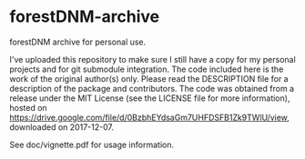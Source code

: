 # forestDNM-archive
forestDNM archive for personal use.

I've uploaded this repository to make sure I still have a copy for my personal projects and for git submodule integration. The code included here is the work of the original author(s) only. Please read the DESCRIPTION file for a description of the package and contributors. The code was obtained from a release under the MIT License (see the LICENSE file for more information), hosted on https://drive.google.com/file/d/0BzbhEYdsaGm7UHFDSFB1Zk9TWlU/view, downloaded on 2017-12-07. 

See doc/vignette.pdf for usage information.
